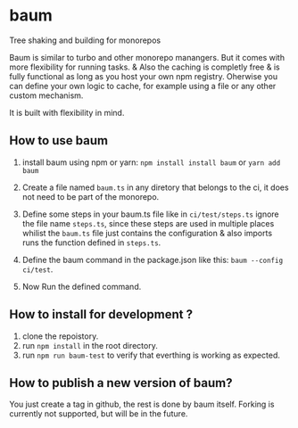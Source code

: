 # baum
Tree shaking and building for monorepos

Baum is similar to turbo and other monorepo manangers.
But it comes with more flexibility for running tasks.
& Also the caching is completly free & is fully functional as long as you host your own npm registry.
Oherwise you can define your own logic to cache, for example using a file or any other custom mechanism.

It is built with flexibility in mind.

## How to use baum

1. install baum using npm or yarn:
`npm install install baum`
or
`yarn add baum`

1. Create a file named `baum.ts` in any diretory that belongs to the ci, it does not need to be part of the monorepo.
2. Define some steps in your baum.ts file like in `ci/test/steps.ts` ignore the file name `steps.ts`, since these steps are used in multiple places whilist the `baum.ts` file just contains the configuration & also imports runs the function defined in `steps.ts`.
3. Define the baum command in the package.json like this: `baum --config ci/test`.
4. Now Run the defined command.


## How to install for development ?

1. clone the repoistory.
2. run `npm install` in the root directory.
3. run `npm run baum-test` to verify that everthing is working as expected.

## How to publish a new version of baum?

You just create a tag in github, the rest is done by baum itself.
Forking is currently not supported, but will be in the future.


